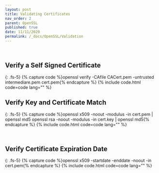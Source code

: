 ```yaml
---
layout: post
title: Validating Certificates
nav_order: 2
parent: OpenSSL
published: true
date: 11/11/2020
permalink: /_docs/OpenSSL/Validation
---
```

<br>

## Verify a Self Signed Certificate
{: .fs-5}
{% capture code %}openssl verify -CAfile CACert.pem -untrusted intermediare.pem cert.pem{% endcapture %}
{% include code.html code=code lang="" %}
<br>

## Verify Key and Certificate Match
{: .fs-5}
{% capture code %}openssl x509 -noout -modulus -in cert.pem | openssl md5
openssl rsa -noout -modulus -in cert.key | openssl md5{% endcapture %}
{% include code.html code=code lang="" %}


<br>

## Verify Certificate Expiration Date
{: .fs-5}
{% capture code %}openssl x509 -startdate -enddate -noout -in cert.pem{% endcapture %}
{% include code.html code=code lang="" %}
<br>